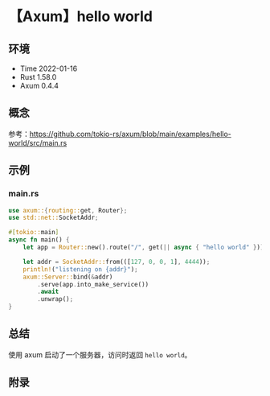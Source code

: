 # 【Axum】hello world

## 环境

- Time 2022-01-16
- Rust 1.58.0
- Axum 0.4.4

## 概念

参考：<https://github.com/tokio-rs/axum/blob/main/examples/hello-world/src/main.rs>  

## 示例

### main.rs

```rust
use axum::{routing::get, Router};
use std::net::SocketAddr;

#[tokio::main]
async fn main() {
    let app = Router::new().route("/", get(|| async { "hello world" }));

    let addr = SocketAddr::from(([127, 0, 0, 1], 4444));
    println!("listening on {addr}");
    axum::Server::bind(&addr)
        .serve(app.into_make_service())
        .await
        .unwrap();
}
```

## 总结

使用 axum 启动了一个服务器，访问时返回 `hello world`。

## 附录
